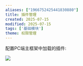 ```yaml
---
aliases: ["1966752425441830880"]
title: 插件管理
created: 2025-07-15
modified: 2025-07-15
tags: ['基础模块']
theme: 权限管理
---
```


配置PC端主框架中加载的插件:

![](https://myhelpdoc.oss-cn-heyuan.aliyuncs.com/mdimages/40de6b147c0552c9346ba592088aec31.jpg)